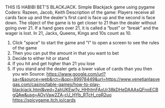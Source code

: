 THIS IS HABIBI BET'S BLACKJACK.
Simple Blackjack game using pygame 
Coders: Razeen, Jacob, Keith 
Description of the game:
Players receive all cards face up and the dealer's first card is face up and the second is face down. The object of the game is to get closer to 21 than the dealer without going over 21. If a hand goes over 21, it is called a “bust” or “break” and the wager is lost. In 21, Jacks, Queens, Kings and 10s count as 10.
1. Click "space" to start the game and "I" to open a screen to see the rules of the game
2. Then you can put the amount in that you want to bet
3. Decide to either hit or stand
4. If you hit and get higher than 21 you lose
5. If you stand and the dealer gets a lower value of cards than you then you win
Source: https://www.google.com/url?sa=t&source=web&rct=j&opi=89978449&url=https://www.venetianlasvegas.com/casino/table-games/how-to-play-blackjack.html&ved=2ahUKEwi1y_HHhtmFAxUr38kDHeDAAAsQFnoECBgQAw&usg=AOvVaw2ZA-cU_HYb_RTcH_cpR2uo
https://spicygame.itch.io/cards
